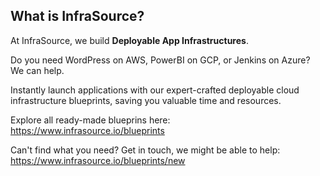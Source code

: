 ## What is InfraSource?

At InfraSource, we build **Deployable App Infrastructures**.

Do you need WordPress on AWS, PowerBI on GCP, or Jenkins on Azure? We can help.

Instantly launch applications with our expert-crafted deployable cloud infrastructure blueprints, saving you valuable time and resources.

Explore all ready-made blueprins here: https://www.infrasource.io/blueprints

Can't find what you need? Get in touch, we might be able to help: https://www.infrasource.io/blueprints/new
